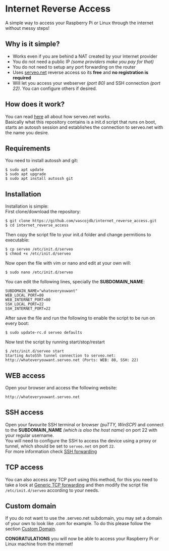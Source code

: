 # Internet Reverse Access
A simple way to access your Raspberry Pi or Linux through the internet without messy steps!

## Why is it simple?
 - Works even if you are behind a NAT created by your internet provider
 - You do not need a public IP *(some providers make you pay for that)*
 - You do not need to setup any port forwarding on the router
 - Uses [serveo.net](http://serveo.net/) reverse access so its **free** and **no registration is required**
 - Will let you access your webserver *(port 80)* and SSH connection *(port 22)*. You can configure others if desired.

## How does it work?
You can read [here](http://serveo.net/#intro) all about how serveo.net works.  
Basically what this repository contains is a init.d script that runs on boot, starts an autossh session and establishes the connection to serveo.net with the name you desire.

## Requirements
You need to install autossh and git:
```
$ sudo apt update
$ sudo apt upgrade
$ sudo apt install autossh git
```

## Installation
Installation is simple:  
First clone/download the repository:
```
$ git clone https://github.com/vascojdb/internet_reverse_access.git
$ cd internet_reverse_access
```

Then copy the script file to your init.d folder and change permitions to executable:
```
$ cp serveo /etc/init.d/serveo
$ chmod +x /etc/init.d/serveo
```

Now open the file with vim or nano and edit at your own will:
```
$ sudo nano /etc/init.d/serveo
```

You can edit the following lines, specially the **SUBDOMAIN_NAME**:
```
SUBDOMAIN_NAME="whateveryouwant"
WEB_LOCAL_PORT=80
WEB_INTERNET_PORT=80
SSH_LOCAL_PORT=22
SSH_INTERNET_PORT=22
```

After save the file and run the following to enable the script to be run on every boot:
```
$ sudo update-rc.d serveo defaults
```

Now test the script by running start/stop/restart
```
$ /etc/init.d/serveo start
Starting AutoSSh tunnel connection to serveo.net: http://whateveryouwant.serveo.net (Ports: WEB: 80, SSH: 22)
```

## WEB access
Open your browser and access the following website:
```
http://whateveryouwant.serveo.net
```

## SSH access
Open your favourite SSH terminal or browser *(puTTY, WinSCP)* and connect to the **SUBDOMAIN_NAME** *(which is also the host name)* on port 22 with your regular username.  
You will need to configure the SSH to access the device using a proxy or tunnel, which should be set to `serveo.net` on port `22`.  
For more information check [SSH forwarding](http://serveo.net/#intro)

## TCP access
You can also access any TCP port using this method, for this you need to take a look at [Generic TCP forwarding](http://serveo.net/#intro) and then modify the script file `/etc/init.d/serveo` according to your needs.

## Custom domain
If you do not want to use the <something>.serveo.net subdomain, you may set a domain of your own to look like <something>.com for example. To do this please follow the section [Custom Domain](http://serveo.net/#intro).


**CONGRATULATIONS** you will now be able to access your Raspberry Pi or Linux machine from the internet!
